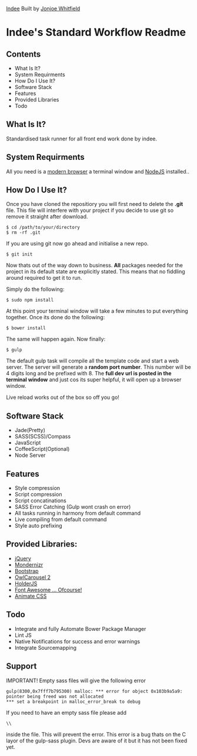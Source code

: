 
[Indee](http://indee.io)
Built by [Jonjoe Whitfield](http://jonjoe.io)

# Indee's Standard Workflow Readme

## Contents 
- What Is It?
- System Requirments
- How Do I Use It?
- Software Stack
- Features
- Provided Libraries
- Todo

## What Is It?
Standardised task runner for all front end work done by indee.

## System Requirments

All you need is a [modern browser](http://www.google.com/intl/en_uk/chrome/browser/) a terminal window and [NodeJS](http://nodejs.org/) installed..

## How Do I Use It?
Once you have cloned the repositiory you will first need to delete the **.git** file. This file will interfere with your project if you decide to use git so remove it straight after download.

```
$ cd /path/to/your/directory
$ rm -rf .git
```

If you are using git now go ahead and initialise a new repo.

```
$ git init
```

Now thats out of the way down to business. **All** packages needed for the project in its default state are explicitly stated. This means that no fiddling around required to get it to run.

Simply do the following:

```
$ sudo npm install
```

At this point your terminal window will take a few minutes to put everything together. Once its done do the following:

```
$ bower install
```

The same will happen again. Now finally:

```
$ gulp
```

The default gulp task will compile all the template code and start a web server. The server will generate a **random port number**. This number will be 4 digits long and be prefixed with 8. The **full dev url is posted in the terminal window** and just cos its super helpful, it will open up a browser window.

Live reload works out of the box so off you go!

## Software Stack
- Jade(Pretty)
- SASS(SCSS)/Compass
- JavaScript
- CoffeeScript(Optional)
- Node Server

## Features
- Style compression
- Script compression
- Script concatinations
- SASS Error Catching (Gulp wont crash on error)
- All tasks running in harmony from default command
- Live compiling from default command
- Style auto prefixing

## Provided Libraries:
- [jQuery](http://jquery.com/)
- [Mondernizr](http://modernizr.com/)
- [Bootstrap](http://getbootstrap.com/)
- [OwlCarousel 2](http://www.owlcarousel.owlgraphic.com/)
- [HolderJS](http://imsky.github.io/holder/)
- [Font Awesome ... Ofcourse!](http://fortawesome.github.io/Font-Awesome/)
- [Animate CSS](http://daneden.github.io/animate.css/)

## Todo
- Integrate and fully Automate Bower Package Manager
- Lint JS
- Native Notifications for success and error warnings
- Integrate Sourcemapping

## Support

IMPORTANT! Empty sass files will give the following error
```
gulp(8300,0x7fff7b795300) malloc: *** error for object 0x103b9a5a9: pointer being freed was not allocated
*** set a breakpoint in malloc_error_break to debug
```
If you need to have an empty sass file please add
```
\\
```
inside the file. This will prevent the error. This error is a bug thats on the C layor of the gulp-sass plugin. Devs are aware of it but it has not been fixed yet.
